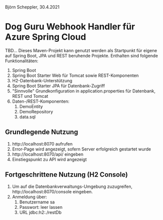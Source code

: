 Björn Scheppler, 30.4.2021

# Dog Guru Webhook Handler für Azure Spring Cloud
TBD...
Dieses Maven-Projekt kann genutzt werden als Startpunkt für eigene auf Spring Boot, JPA und REST beruhende Projekte. Enthalten sind folgende Funktionalitäten:
1. Spring Boot
2. Spring Boot Starter Web für Tomcat sowie REST-Komponenten
4. H2-Datenbank-Unterstützung
5. Spring Boot Starter JPA für Datenbank-Zugriff
6. "Sinnvolle" Grundkonfiguration in application.properties für Datenbank, REST und Tomcat
7. Daten-/REST-Komponenten:
    1. DemoEntity
    2. DemoRepository
    3. data.sql

## Grundlegende Nutzung
1. http://localhost:8070 aufrufen
2. Error-Page wird angezeigt, sofern Server erfolgreich gestartet wurde
3. http://localhost:8070/api/ eingeben
4. Einstiegspunkt zu API wird angezeigt

## Fortgeschrittene Nutzung (H2 Console)
1. Um auf die Datenbankverwaltungs-Umgebung zuzugreifen, http://localhost:8070/console eingeben.
2. Anmeldung über:
    1. Benutzername sa
    2. Passwort: leer lassen
    3. URL jdbc:h2:./restDb